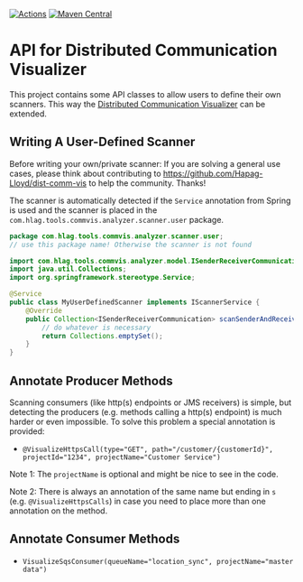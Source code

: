 [![Actions](https://github.com/Hapag-Lloyd/dist-comm-vis-api/workflows/Release/badge.svg)](https://github.com/Hapag-Lloyd/dist-comm-vis-api/actions) [![Maven Central](https://maven-badges.herokuapp.com/maven-central/com.hlag.tools.commvis/api/badge.svg)](https://maven-badges.herokuapp.com/maven-central/com.hlag.tools.commvis/api)

# API for Distributed Communication Visualizer
This project contains some API classes to allow users to define their own scanners. This way the 
[Distributed Communication Visualizer](https://github.com/Hapag-Lloyd/dist-comm-vis) can be extended.

## Writing A User-Defined Scanner
Before writing your own/private scanner: If you are solving a general use cases, please think about
contributing to https://github.com/Hapag-Lloyd/dist-comm-vis to help the community. Thanks!

The scanner is automatically detected if the `Service` annotation from Spring is used and the scanner
is placed in the `com.hlag.tools.commvis.analyzer.scanner.user` package.

```java
package com.hlag.tools.commvis.analyzer.scanner.user;
// use this package name! Otherwise the scanner is not found

import com.hlag.tools.commvis.analyzer.model.ISenderReceiverCommunication;
import java.util.Collections;
import org.springframework.stereotype.Service;

@Service
public class MyUserDefinedScanner implements IScannerService {
    @Override
    public Collection<ISenderReceiverCommunication> scanSenderAndReceiver(String rootPackageName) {
        // do whatever is necessary
        return Collections.emptySet();
    }
}
```

## Annotate Producer Methods
Scanning consumers (like http(s) endpoints or JMS receivers) is simple, but detecting the producers
(e.g. methods calling a http(s) endpoint) is much harder or even impossible. To solve this problem a
special annotation is provided:
- `@VisualizeHttpsCall(type="GET", path="/customer/{customerId}", projectId="1234", projectName="Customer Service")`

Note 1: The `projectName` is optional and might be nice to see in the code.

Note 2: There is always an annotation of the same name but ending in `s` (e.g. `@VisualizeHttpsCalls`) in case you need
to place more than one annotation on the method.

## Annotate Consumer Methods

- `VisualizeSqsConsumer(queueName="location_sync", projectName="master data")`